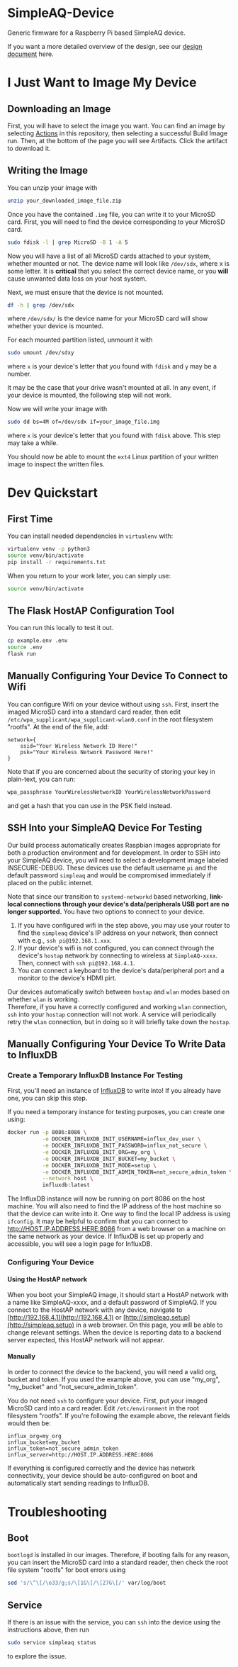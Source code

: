 # SimpleAQ-Device

Generic firmware for a Raspberry Pi based SimpleAQ device.

If you want a more detailed overview of the design, see our [design document](docs/how_it_works.md) here.

# I Just Want to Image My Device

## Downloading an Image

First, you will have to select the image you want.
You can find an image by selecting [Actions](/actions) in this repository, then selecting a successful Build Image run.
Then, at the bottom of the page you will see Artifacts.
Click the artifact to download it.

## Writing the Image

You can unzip your image with
```bash
unzip your_downloaded_image_file.zip
```

Once you have the contained `.img` file, you can write it to your MicroSD card.
First, you will need to find the device corresponding to your MicroSD card.
```bash
sudo fdisk -l | grep MicroSD -B 1 -A 5
```

Now you will have a list of all MicroSD cards attached to your system, whether mounted or not.
The device name will look like `/dev/sdx`, where x is some letter.
It is **critical** that you select the correct device name, or you **will** cause unwanted data loss on your host system.

Next, we must ensure that the device is not mounted.
```bash
df -h | grep /dev/sdx
```
where `/dev/sdx/` is the device name for your MicroSD card will show whether your device is mounted.

For each mounted partition listed, unmount it with
```bash
sudo umount /dev/sdxy
```
where `x` is your device's letter that you found with `fdisk` and `y` may be a number.

It may be the case that your drive wasn't mounted at all.
In any event, if your device is mounted, the following step will not work.

Now we will write your image with
```bash
sudo dd bs=4M of=/dev/sdx if=your_image_file.img 
```
where `x` is your device's letter that you found with `fdisk` above.
This step may take a while.

You should now be able to mount the `ext4` Linux partition of your written image to inspect the written files.

# Dev Quickstart

## First Time

You can install needed dependencies in `virtualenv` with:
```bash
virtualenv venv -p python3
source venv/bin/activate
pip install -r requirements.txt
```

When you return to your work later, you can simply use:
```bash
source venv/bin/activate
```

## The Flask HostAP Configuration Tool

You can run this locally to test it out.
```bash
cp example.env .env
source .env
flask run
```

## Manually Configuring Your Device To Connect to Wifi

You can configure Wifi on your device without using `ssh`.
First, insert the imaged MicroSD card into a standard card reader, then edit `/etc/wpa_supplicant/wpa_supplicant-wlan0.conf` in the root filesystem "rootfs".
At the end of the file, add:

```
network={
    ssid="Your Wireless Network ID Here!"
    psk="Your Wireless Network Password Here!"
}
```

Note that if you are concerned about the security of storing your key in plain-text, you can run:
```bash
wpa_passphrase YourWirelessNetworkID YourWirelessNetworkPassword
```
and get a hash that you can use in the PSK field instead.

## SSH Into your SimpleAQ Device For Testing

Our build process automatically creates Raspbian images appropriate for both a production environment and for development.
In order to SSH into your SimpleAQ device, you will need to select a development image labeled INSECURE-DEBUG.
These devices use the default username `pi` and the default password `simpleaq` and would be compromised immediately if placed on the public internet.

Note that since our transition to `systemd-networkd` based networking, **link-local connections through your device's data/peripherals USB port are no longer supported.**
You have two options to connect to your device.

1.  If you have configured wifi in the step above, you may use your router to find the `simpleaq` device's IP address on your network, then connect with e.g., `ssh pi@192.168.1.xxx`.
2.  If your device's wifi is not configured, you can connect through the device's `hostap` network by connecting to wireless at `SimpleAQ-xxxx`.   Then, connect with `ssh pi@192.168.4.1`.
3.  You can connect a keyboard to the device's data/peripheral port and a monitor to the device's HDMI pirt.

Our devices automatically switch between `hostap` and `wlan` modes based on whether `wlan` is working.  
Therefore, if you have a correctly configured and working `wlan` connection, `ssh` into your `hostap` connection will not work.
A service will periodically retry the `wlan` connection, but in doing so it will briefly take down the `hostap`.

## Manually Configuring Your Device To Write Data to InfluxDB

### Create a Temporary InfluxDB Instance For Testing

First, you'll need an instance of [InfluxDB](https://github.com/influxdata/influxdb) to write into!
If you already have one, you can skip this step.

If you need a temporary instance for testing purposes, you can create one using:
```bash
docker run -p 8086:8086 \
           -e DOCKER_INFLUXDB_INIT_USERNAME=influx_dev_user \
           -e DOCKER_INFLUXDB_INIT_PASSWORD=influx_not_secure \
           -e DOCKER_INFLUXDB_INIT_ORG=my_org \
           -e DOCKER_INFLUXDB_INIT_BUCKET=my_bucket \
           -e DOCKER_INFLUXDB_INIT_MODE=setup \
           -e DOCKER_INFLUXDB_INIT_ADMIN_TOKEN=not_secure_admin_token \
           --network host \
           influxdb:latest
```

The InfluxDB instance will now be running on port 8086 on the host machine.
You will also need to find the IP address of the host machine so that the device can write into it.
One way to find the local IP address is using `ifconfig`.
It may be helpful to confirm that you can connect to http://HOST.IP.ADDRESS.HERE:8086 from a web browser on a machine on the same network as your device.
If InfluxDB is set up properly and accessible, you will see a login page for InfluxDB.

### Configuring Your Device

#### Using the HostAP network

When you boot your SimpleAQ image, it should start a HostAP network with a name like SimpleAQ-xxxx, and a default password of SimpleAQ.
If you connect to the HostAP network with any device, navigate to [http://192.168.4.1](http://192.168.4.1) or [http://simpleaq.setup](http://simpleaq.setup) in a web browser.
On this page, you will be able to change relevant settings.
When the device is reporting data to a backend server expected, this HostAP network will not appear.

#### Manually

In order to connect the device to the backend, you will need a valid org, bucket and token.
If you used the example above, you can use "my\_org", "my\_bucket" and "not\_secure\_admin\_token".

You do not need `ssh` to configure your device.
First, put your imaged MicroSD card into a card reader.
Edit `/etc/environment` in the root filesystem "rootfs".
If you're following the example above, the relevant fields would then be:
```
influx_org=my_org
influx_bucket=my_bucket
influx_token=not_secure_admin_token
influx_server=http://HOST.IP.ADDRESS.HERE:8086
```

If everything is configured correctly and the device has network connectivity, your device should be auto-configured on boot and automatically start sending readings to InfluxDB.

# Troubleshooting

## Boot

`bootlogd` is installed in our images.
Therefore, if booting fails for any reason, you can insert the MicroSD card into a standard reader, then check the root file system "rootfs" for boot errors using

```bash
sed 's/\^\[/\o33/g;s/\[1G\[/\[27G\[/' var/log/boot
```

## Service

If there is an issue with the service, you can `ssh` into the device using the instructions above, then run

```bash
sudo service simpleaq status
```

to explore the issue.
